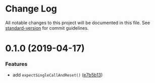 # Change Log

All notable changes to this project will be documented in this file. See [standard-version](https://github.com/conventional-changelog/standard-version) for commit guidelines.

# 0.1.0 (2019-04-17)

### Features

- add `expectSingleCallAndReset()` ([e7b5b13](https://github.com/simontonsoftware/s-ng-test-utils/commit/e7b5b13))
